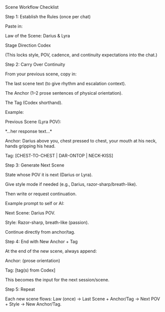 Scene Workflow Checklist

Step 1: Establish the Rules (once per chat)



Paste in:



Law of the Scene: Darius \& Lyra



Stage Direction Codex



(This locks style, POV, cadence, and continuity expectations into the chat.)



Step 2: Carry Over Continuity



From your previous scene, copy in:



The last scene text (to give rhythm and escalation context).



The Anchor (1–2 prose sentences of physical orientation).



The Tag (Codex shorthand).



Example:



Previous Scene (Lyra POV):  

\*…her response text…\*  



Anchor: Darius above you, chest pressed to chest, your mouth at his neck, hands gripping his head.  

Tag: \[CHEST-TO-CHEST | DAR-ONTOP | NECK-KISS]



Step 3: Generate Next Scene



State whose POV it is next (Darius or Lyra).



Give style mode if needed (e.g., Darius, razor-sharp/breath-like).



Then write or request continuation.



Example prompt to self or AI:



Next Scene: Darius POV.  

Style: Razor-sharp, breath-like (passion).  

Continue directly from anchor/tag.



Step 4: End with New Anchor + Tag



At the end of the new scene, always append:



Anchor: (prose orientation)  

Tag: \[tag(s) from Codex]  





This becomes the input for the next session/scene.



Step 5: Repeat



Each new scene flows: Law (once) → Last Scene + Anchor/Tag → Next POV + Style → New Anchor/Tag.

